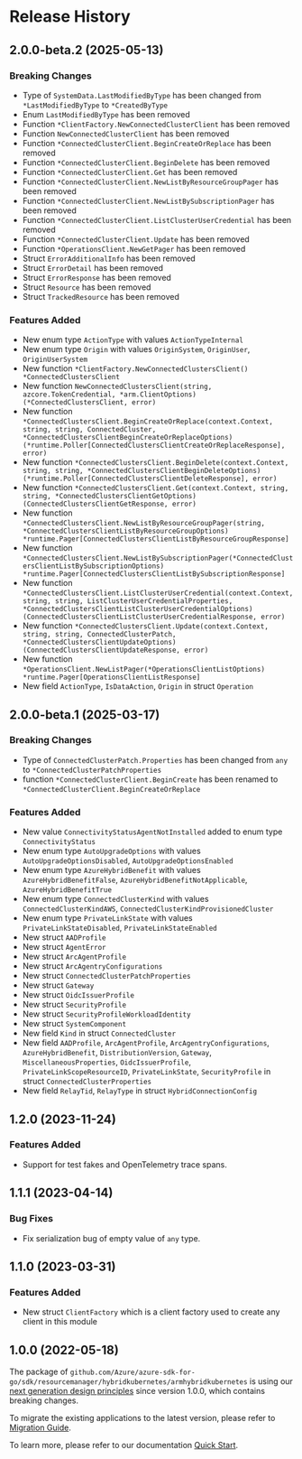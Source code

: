 # Release History

## 2.0.0-beta.2 (2025-05-13)
### Breaking Changes

- Type of `SystemData.LastModifiedByType` has been changed from `*LastModifiedByType` to `*CreatedByType`
- Enum `LastModifiedByType` has been removed
- Function `*ClientFactory.NewConnectedClusterClient` has been removed
- Function `NewConnectedClusterClient` has been removed
- Function `*ConnectedClusterClient.BeginCreateOrReplace` has been removed
- Function `*ConnectedClusterClient.BeginDelete` has been removed
- Function `*ConnectedClusterClient.Get` has been removed
- Function `*ConnectedClusterClient.NewListByResourceGroupPager` has been removed
- Function `*ConnectedClusterClient.NewListBySubscriptionPager` has been removed
- Function `*ConnectedClusterClient.ListClusterUserCredential` has been removed
- Function `*ConnectedClusterClient.Update` has been removed
- Function `*OperationsClient.NewGetPager` has been removed
- Struct `ErrorAdditionalInfo` has been removed
- Struct `ErrorDetail` has been removed
- Struct `ErrorResponse` has been removed
- Struct `Resource` has been removed
- Struct `TrackedResource` has been removed

### Features Added

- New enum type `ActionType` with values `ActionTypeInternal`
- New enum type `Origin` with values `OriginSystem`, `OriginUser`, `OriginUserSystem`
- New function `*ClientFactory.NewConnectedClustersClient() *ConnectedClustersClient`
- New function `NewConnectedClustersClient(string, azcore.TokenCredential, *arm.ClientOptions) (*ConnectedClustersClient, error)`
- New function `*ConnectedClustersClient.BeginCreateOrReplace(context.Context, string, string, ConnectedCluster, *ConnectedClustersClientBeginCreateOrReplaceOptions) (*runtime.Poller[ConnectedClustersClientCreateOrReplaceResponse], error)`
- New function `*ConnectedClustersClient.BeginDelete(context.Context, string, string, *ConnectedClustersClientBeginDeleteOptions) (*runtime.Poller[ConnectedClustersClientDeleteResponse], error)`
- New function `*ConnectedClustersClient.Get(context.Context, string, string, *ConnectedClustersClientGetOptions) (ConnectedClustersClientGetResponse, error)`
- New function `*ConnectedClustersClient.NewListByResourceGroupPager(string, *ConnectedClustersClientListByResourceGroupOptions) *runtime.Pager[ConnectedClustersClientListByResourceGroupResponse]`
- New function `*ConnectedClustersClient.NewListBySubscriptionPager(*ConnectedClustersClientListBySubscriptionOptions) *runtime.Pager[ConnectedClustersClientListBySubscriptionResponse]`
- New function `*ConnectedClustersClient.ListClusterUserCredential(context.Context, string, string, ListClusterUserCredentialProperties, *ConnectedClustersClientListClusterUserCredentialOptions) (ConnectedClustersClientListClusterUserCredentialResponse, error)`
- New function `*ConnectedClustersClient.Update(context.Context, string, string, ConnectedClusterPatch, *ConnectedClustersClientUpdateOptions) (ConnectedClustersClientUpdateResponse, error)`
- New function `*OperationsClient.NewListPager(*OperationsClientListOptions) *runtime.Pager[OperationsClientListResponse]`
- New field `ActionType`, `IsDataAction`, `Origin` in struct `Operation`


## 2.0.0-beta.1 (2025-03-17)
### Breaking Changes

- Type of `ConnectedClusterPatch.Properties` has been changed from `any` to `*ConnectedClusterPatchProperties`
- function  `*ConnectedClusterClient.BeginCreate` has been renamed to `*ConnectedClusterClient.BeginCreateOrReplace`

### Features Added

- New value `ConnectivityStatusAgentNotInstalled` added to enum type `ConnectivityStatus`
- New enum type `AutoUpgradeOptions` with values `AutoUpgradeOptionsDisabled`, `AutoUpgradeOptionsEnabled`
- New enum type `AzureHybridBenefit` with values `AzureHybridBenefitFalse`, `AzureHybridBenefitNotApplicable`, `AzureHybridBenefitTrue`
- New enum type `ConnectedClusterKind` with values `ConnectedClusterKindAWS`, `ConnectedClusterKindProvisionedCluster`
- New enum type `PrivateLinkState` with values `PrivateLinkStateDisabled`, `PrivateLinkStateEnabled`
- New struct `AADProfile`
- New struct `AgentError`
- New struct `ArcAgentProfile`
- New struct `ArcAgentryConfigurations`
- New struct `ConnectedClusterPatchProperties`
- New struct `Gateway`
- New struct `OidcIssuerProfile`
- New struct `SecurityProfile`
- New struct `SecurityProfileWorkloadIdentity`
- New struct `SystemComponent`
- New field `Kind` in struct `ConnectedCluster`
- New field `AADProfile`, `ArcAgentProfile`, `ArcAgentryConfigurations`, `AzureHybridBenefit`, `DistributionVersion`, `Gateway`, `MiscellaneousProperties`, `OidcIssuerProfile`, `PrivateLinkScopeResourceID`, `PrivateLinkState`, `SecurityProfile` in struct `ConnectedClusterProperties`
- New field `RelayTid`, `RelayType` in struct `HybridConnectionConfig`


## 1.2.0 (2023-11-24)
### Features Added

- Support for test fakes and OpenTelemetry trace spans.


## 1.1.1 (2023-04-14)
### Bug Fixes

- Fix serialization bug of empty value of `any` type.


## 1.1.0 (2023-03-31)
### Features Added

- New struct `ClientFactory` which is a client factory used to create any client in this module


## 1.0.0 (2022-05-18)

The package of `github.com/Azure/azure-sdk-for-go/sdk/resourcemanager/hybridkubernetes/armhybridkubernetes` is using our [next generation design principles](https://azure.github.io/azure-sdk/general_introduction.html) since version 1.0.0, which contains breaking changes.

To migrate the existing applications to the latest version, please refer to [Migration Guide](https://aka.ms/azsdk/go/mgmt/migration).

To learn more, please refer to our documentation [Quick Start](https://aka.ms/azsdk/go/mgmt).